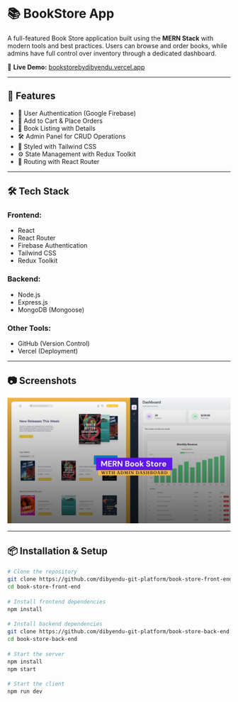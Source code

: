 # 📚 BookStore App

A full-featured Book Store application built using the **MERN Stack** with modern tools and best practices. Users can browse and order books, while admins have full control over inventory through a dedicated dashboard.

🔗 **Live Demo:** [bookstorebydibyendu.vercel.app](https://bookstorebydibyendu.vercel.app/)

---

## 🚀 Features

- 🔐 User Authentication (Google Firebase)
- 🛒 Add to Cart & Place Orders
- 📘 Book Listing with Details
- 🛠 Admin Panel for CRUD Operations
- 🎨 Styled with Tailwind CSS
- ⚙️ State Management with Redux Toolkit
- 🔄 Routing with React Router

---

## 🛠 Tech Stack

### Frontend:
- React
- React Router
- Firebase Authentication
- Tailwind CSS
- Redux Toolkit

### Backend:
- Node.js
- Express.js
- MongoDB (Mongoose)

### Other Tools:
- GitHub (Version Control)
- Vercel (Deployment)

---

## 📷 Screenshots

![Site Screenshot](./public/github-cover.png)

---

## 📦 Installation & Setup

```bash
# Clone the repository
git clone https://github.com/dibyendu-git-platform/book-store-front-end.git
cd book-store-front-end

# Install frontend dependencies
npm install

# Install backend dependencies
git clone https://github.com/dibyendu-git-platform/book-store-back-end.git
cd book-store-back-end

# Start the server
npm install
npm start

# Start the client
npm run dev
